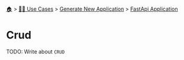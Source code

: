 <!--startTocHeader-->
[🏠](../../../README.md) > [👷🏽 Use Cases](../../README.md) > [Generate New Application](../README.md) > [FastApi Application](README.md)
# Crud
<!--endTocHeader-->
TODO: Write about `CRUD`
<!--startTocSubTopic-->
<!--endTocSubTopic-->